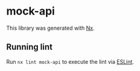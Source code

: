 # mock-api

This library was generated with [Nx](https://nx.dev).

## Running lint

Run `nx lint mock-api` to execute the lint via [ESLint](https://eslint.org/).
